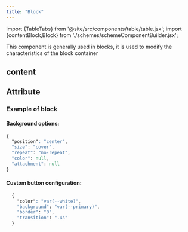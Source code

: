 ```yaml
---
title: "Block"
---
```


import {TableTabs} from '@site/src/components/table/table.jsx';
import {contentBlock,Block} from './schemes/schemeComponentBuilder.jsx';

This component is generally used in blocks, it is used to modify the characteristics of the block container

## content
<TableTabs tabsContent={contentBlock} />

## Attribute
<TableTabs tabsContent={Block} />

### Example of block 
  #### Background options:

  ```CSS
  {
    "position": "center",
    "size": "cover",
    "repeat": "no-repeat",
    "color": null,
    "attachment": null
  }
 ``` 

  #### Custom button configuration:

```CSS
  {
    "color": "var(--white)",
    "background": "var(--primary)",
    "border": "0",
    "transition": ".4s"
  }
```


